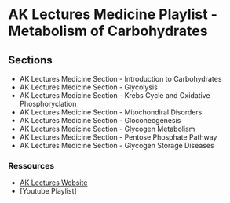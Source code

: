 # AK Lectures Medicine Playlist - Metabolism of Carbohydrates

## Sections

- AK Lectures Medicine Section - Introduction to Carbohydrates
- AK Lectures Medicine Section - Glycolysis
- AK Lectures Medicine Section - Krebs Cycle and Oxidative Phosphoryclation
- AK Lectures Medicine Section - Mitochondiral Disorders
- AK Lectures Medicine Section - Gloconeogenesis
- AK Lectures Medicine Section - Glycogen Metabolism
- AK Lectures Medicine Section - Pentose Phosphate Pathway
- AK Lectures Medicine Section - Glycogen Storage Diseases

### Ressources

- [AK Lectures Website](https://aklectures.com/subject/medical/fundamentals/metabolism-of-carbohydrates)
- [Youtube Playlist]
